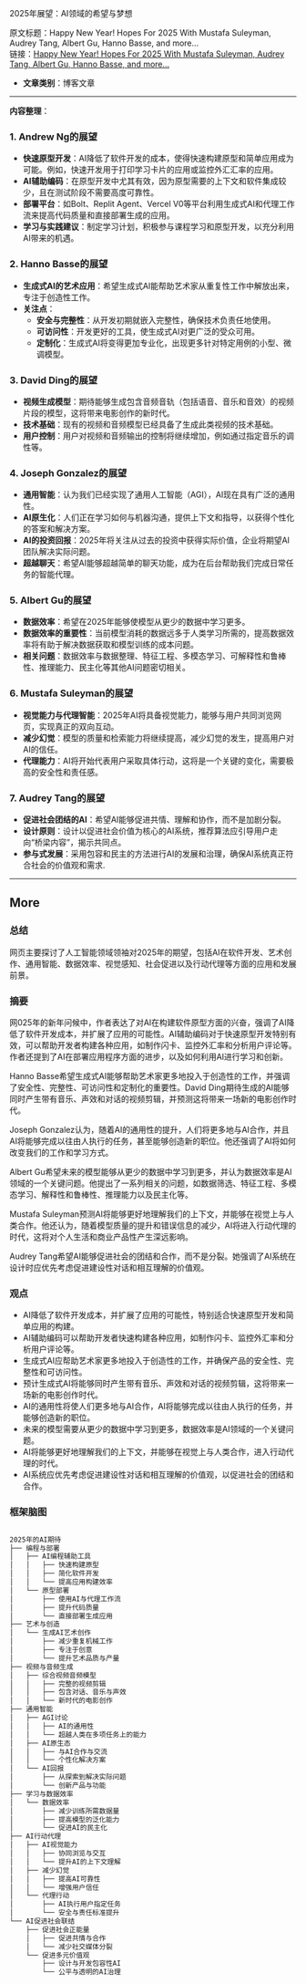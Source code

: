 2025年展望：AI领域的希望与梦想  

  原文标题：Happy New Year! Hopes For 2025 With Mustafa Suleyman, Audrey Tang, Albert Gu, Hanno Basse, and more...  
  链接：[Happy New Year! Hopes For 2025 With Mustafa Suleyman, Audrey Tang, Albert Gu, Hanno Basse, and more...](https://www.deeplearning.ai/the-batch/issue-282/?utm_campaign=The%20Batch&utm_medium=email&_hsenc=p2ANqtz--ehToF1V6cEe_pSj4Juw6Rj0QGzs7cnaPT7x9jaBdNEdGQ_XDfaGbPu2TGTy_JL4bfus40Rn1TBoR0pbzYrS-hpvSnSw&_hsmi=341008988&utm_content=341008988&utm_source=hs_email)  

- **文章类别**：博客文章  

---

**内容整理**：  

### 1. Andrew Ng的展望  
- **快速原型开发**：AI降低了软件开发的成本，使得快速构建原型和简单应用成为可能。例如，快速开发用于打印学习卡片的应用或监控外汇汇率的应用。
- **AI辅助编码**：在原型开发中尤其有效，因为原型需要的上下文和软件集成较少，且在测试阶段不需要高度可靠性。
- **部署平台**：如Bolt、Replit Agent、Vercel V0等平台利用生成式AI和代理工作流来提高代码质量和直接部署生成的应用。
- **学习与实践建议**：制定学习计划，积极参与课程学习和原型开发，以充分利用AI带来的机遇。

### 2. Hanno Basse的展望  
- **生成式AI的艺术应用**：希望生成式AI能帮助艺术家从重复性工作中解放出来，专注于创造性工作。
- **关注点**：
  - **安全与完整性**：从开发初期就嵌入完整性，确保技术负责任地使用。
  - **可访问性**：开发更好的工具，使生成式AI对更广泛的受众可用。
  - **定制化**：生成式AI将变得更加专业化，出现更多针对特定用例的小型、微调模型。

### 3. David Ding的展望  
- **视频生成模型**：期待能够生成包含音频音轨（包括语音、音乐和音效）的视频片段的模型，这将带来电影创作的新时代。
- **技术基础**：现有的视频和音频模型已经具备了生成此类视频的技术基础。
- **用户控制**：用户对视频和音频输出的控制将继续增加，例如通过指定音乐的调性等。

### 4. Joseph Gonzalez的展望  
- **通用智能**：认为我们已经实现了通用人工智能（AGI），AI现在具有广泛的通用性。
- **AI原生化**：人们正在学习如何与机器沟通，提供上下文和指导，以获得个性化的答案和解决方案。
- **AI的投资回报**：2025年将关注从过去的投资中获得实际价值，企业将期望AI团队解决实际问题。
- **超越聊天**：希望AI能够超越简单的聊天功能，成为在后台帮助我们完成日常任务的智能代理。

### 5. Albert Gu的展望  
- **数据效率**：希望在2025年能够使模型从更少的数据中学习更多。
- **数据效率的重要性**：当前模型消耗的数据远多于人类学习所需的，提高数据效率将有助于解决数据获取和模型训练的成本问题。
- **相关问题**：数据效率与数据整理、特征工程、多模态学习、可解释性和鲁棒性、推理能力、民主化等其他AI问题密切相关。

### 6. Mustafa Suleyman的展望  
- **视觉能力与代理智能**：2025年AI将具备视觉能力，能够与用户共同浏览网页，实现真正的双向互动。
- **减少幻觉**：模型的质量和检索能力将继续提高，减少幻觉的发生，提高用户对AI的信任。
- **代理能力**：AI将开始代表用户采取具体行动，这将是一个关键的变化，需要极高的安全性和责任感。

### 7. Audrey Tang的展望  
- **促进社会团结的AI**：希望AI能够促进共情、理解和协作，而不是加剧分裂。
- **设计原则**：设计以促进社会价值为核心的AI系统，推荐算法应引导用户走向“桥梁内容”，揭示共同点。
- **参与式发展**：采用包容和民主的方法进行AI的发展和治理，确保AI系统真正符合社会的价值观和需求.


---

## More

### 总结

网页主要探讨了人工智能领域领袖对2025年的期望，包括AI在软件开发、艺术创作、通用智能、数据效率、视觉感知、社会促进以及行动代理等方面的应用和发展前景。

### 摘要

网025年的新年问候中，作者表达了对AI在构建软件原型方面的兴奋，强调了AI降低了软件开发成本，并扩展了应用的可能性。AI辅助编码对于快速原型开发特别有效，可以帮助开发者构建各种应用，如制作闪卡、监控外汇率和分析用户评论等。作者还提到了AI在部署应用程序方面的进步，以及如何利用AI进行学习和创新。

Hanno Basse希望生成式AI能够帮助艺术家更多地投入于创造性的工作，并强调了安全性、完整性、可访问性和定制化的重要性。David Ding期待生成的AI能够同时产生带有音乐、声效和对话的视频剪辑，并预测这将带来一场新的电影创作时代。

Joseph Gonzalez认为，随着AI的通用性的提升，人们将更多地与AI合作，并且AI将能够完成以往由人执行的任务，甚至能够创造新的职位。他还强调了AI将如何改变我们的工作和学习方式。

Albert Gu希望未来的模型能够从更少的数据中学习到更多，并认为数据效率是AI领域的一个关键问题。他提出了一系列相关的问题，如数据筛选、特征工程、多模态学习、解释性和鲁棒性、推理能力以及民主化等。

Mustafa Suleyman预测AI将能够更好地理解我们的上下文，并能够在视觉上与人类合作。他还认为，随着模型质量的提升和错误信息的减少，AI将进入行动代理的时代，这将对个人生活和商业产品性产生深远影响。

Audrey Tang希望AI能够促进社会的团结和合作，而不是分裂。她强调了AI系统在设计时应优先考虑促进建设性对话和相互理解的价值观。

### 观点

- AI降低了软件开发成本，并扩展了应用的可能性，特别适合快速原型开发和简单应用的构建。
- AI辅助编码可以帮助开发者快速构建各种应用，如制作闪卡、监控外汇率和分析用户评论等。
- 生成式AI应帮助艺术家更多地投入于创造性的工作，并确保产品的安全性、完整性和可访问性。
- 预计生成式AI将能够同时产生带有音乐、声效和对话的视频剪辑，这将带来一场新的电影创作时代。
- AI的通用性将使人们更多地与AI合作，AI将能够完成以往由人执行的任务，并能够创造新的职位。
- 未来的模型需要从更少的数据中学习到更多，数据效率是AI领域的一个关键问题。
- AI将能够更好地理解我们的上下文，并能够在视觉上与人类合作，进入行动代理的时代。
- AI系统应优先考虑促进建设性对话和相互理解的价值观，以促进社会的团结和合作。 

### 框架脑图

```markdown

2025年的AI期待
├── 编程与部署
│   ├── AI编程辅助工具
│   │   ├── 快速构建原型
│   │   ├── 简化软件开发
│   │   └── 提高应用构建效率
│   └── 原型部署
│       ├── 使用AI与代理工作流
│       ├── 提升代码质量
│       └── 直接部署生成应用
├── 艺术与创造
│   └── 生成AI艺术创作
│       ├── 减少重复机械工作
│       ├── 专注于创意
│       └── 提升艺术品质与产量
├── 视频与音频生成
│   ├── 综合视频音频模型
│   │   ├── 完整的视频剪辑
│   │   ├── 包含对话、音乐与声效
│   │   └── 新时代的电影创作
├── 通用智能
│   ├── AGI讨论
│   │   ├── AI的通用性
│   │   └── 超越人类在多项任务上的能力
│   ├── AI原生态
│   │   ├── 与AI合作与交流
│   │   └── 个性化解决方案
│   └── AI回报
│       ├── 从探索到解决实际问题
│       └── 创新产品与功能
├── 学习与数据效率
│   └── 数据效率
│       ├── 减少训练所需数据量
│       ├── 提高模型的泛化能力
│       └── 促进AI的民主化
├── AI行动代理
│   ├── AI视觉能力
│   │   ├── 协同浏览与交互
│   │   └── 提升AI的上下文理解
│   ├── 减少幻觉
│   │   ├── 提高AI可靠性
│   │   └── 增强用户信任
│   └── 代理行动
│       ├── AI执行用户指定任务
│       └── 安全与责任标准提升
└── AI促进社会联结
    ├── 促进社会正能量
    │   ├── 促进共情与合作
    │   └── 减少社交媒体分裂
    └── 促进多元价值观
        ├── 设计与开发包容性AI
        └── 公平与透明的AI治理

```